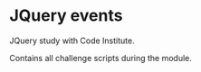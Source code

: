 # JQuery events

JQuery study with Code Institute.

Contains all challenge scripts during the module.

